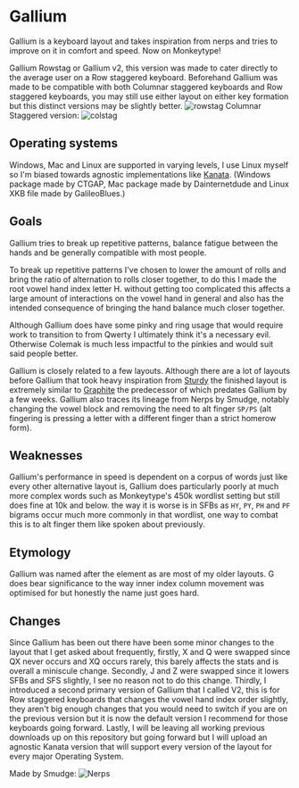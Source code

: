 # Gallium
Gallium is a keyboard layout and takes inspiration from nerps and tries to improve on it in comfort and speed. Now on Monkeytype! 

Gallium Rowstag or Gallium v2, this version was made to cater directly to the average user on a Row staggered keyboard. Beforehand Gallium was made to be compatible with both Columnar staggered keyboards and Row staggered keyboards, you may still use either layout on either key formation but this distinct versions may be slightly better.
![rowstag](https://github.com/user-attachments/assets/ca616553-c4b7-4693-89e4-2b61ccb27349)
Columnar Staggered version:
![colstag](https://github.com/user-attachments/assets/387b2ed9-0af7-4d3b-8b23-86b935fd3cee)

## Operating systems
Windows, Mac and Linux are supported in varying levels, I use Linux myself so I'm biased towards agnostic implementations like [Kanata](https://github.com/jtroo/kanata). (Windows package made by CTGAP, Mac package made by Dainternetdude and Linux XKB file made by GalileoBlues.)

## Goals

Gallium tries to break up repetitive patterns, balance fatigue between the hands and be generally compatible with most people.

To break up repetitive patterns I've chosen to lower the amount of rolls and bring the ratio of alternation to rolls closer together, to do this I made the root vowel hand index letter H. without getting too complicated this affects a large amount of interactions on the vowel hand in general and also has the intended consequence of bringing the hand balance much closer together.

Although Gallium does have some pinky and ring usage that would require work to transition to from Qwerty I ultimately think it's a necessary evil. Otherwise Colemak is much less impactful to the pinkies and would suit said people better.

Gallium is closely related to a few layouts. Although there are a lot of layouts before Gallium that took heavy inspiration from [Sturdy](https://oxey.dev/sturdy/index.html) the finished layout is extremely similar to [Graphite](https://github.com/rdavison/graphite-layout) the predecessor of which predates Gallium by a few weeks. Gallium also traces its lineage from Nerps by Smudge, notably changing the vowel block and removing the need to alt finger `SP/PS` (alt fingering is pressing a letter with a different finger than a strict homerow form).

## Weaknesses
Gallium's performance in speed is dependent on a corpus of words just like every other alternative layout is, Gallium does particularly poorly at much more complex words such as Monkeytype's 450k wordlist setting but still does fine at 10k and below. the way it is worse is in SFBs as `HY`, `PY`, `PH` and `PF` bigrams occur much more commonly in that wordlist, one way to combat this is to alt finger them like spoken about previously.

## Etymology 
Gallium was named after the element as are most of my older layouts. G does bear significance to the way inner index column movement was optimised for but honestly the name just goes hard.

## Changes
Since Gallium has been out there have been some minor changes to the layout that I get asked about frequently, 
firstly, X and Q were swapped since QX never occurs and XQ occurs rarely, this barely affects the stats and is overall a miniscule change.
Secondly, J and Z were swapped since it lowers SFBs and SFS slightly, I see no reason not to do this change.
Thirdly, I introduced a second primary version of Gallium that I called V2, this is for Row staggered keyboards that changes the vowel hand index order slightly, they aren't big enough changes that you would need to switch if you are on the previous version but it is now the default version I recommend for those keyboards going forward.
Lastly, I will be leaving all working previous downloads up on this repository but going forward but I will upload an agnostic Kanata version that will support every version of the layout for every major Operating System.

Made by Smudge:
![Nerps](https://github.com/user-attachments/assets/7cf6ae1f-41cd-49bb-abe9-dae8a98f9ff4)

